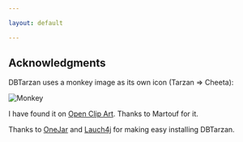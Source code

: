 ```yaml
---

layout: default

---
```


## Acknowledgments

DBTarzan uses a monkey image as its own icon (Tarzan => Cheeta):

![Monkey](https://openclipart.org/download/81865/monkey-face-cartoon.svg)

I have found it on [Open Clip Art](https://openclipart.org/detail/81865/funny%20monkey%20face).
Thanks to Martouf for it.

Thanks to [OneJar](https://github.com/sbt/sbt-onejar) and [Lauch4j](http://launch4j.sourceforge.net/) for making easy installing DBTarzan. 